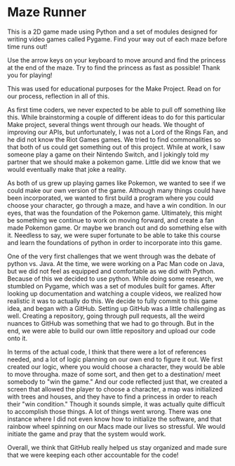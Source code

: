# **Maze Runner**
This is a 2D game made using Python and a set of modules designed for writing video games called Pygame. Find your way out of each maze before time runs out!

Use the arrow keys on your keyboard to move around and find the princess at the end of the maze. Try to find the princess as fast as possible! Thank you for playing!


This was used for educational purposes for the Make Project. Read on for our process, reflection in all of this. 

As first time coders, we never expected to be able to pull off something like this. While brainstorming a couple of different ideas to do for this particular Make project, several things went through our heads. We thought of improving our APIs, but unfortunately, I was not a Lord of the Rings Fan, and he did not know the Riot Games games. We tried to find commonalities so that both of us could get something out of this project. While at work, I saw someone play a game on their Nintendo Switch, and I jokingly told my partner that we should make a pokemon game. Little did we know that we would eventually make that joke a reality.

As both of us grew up playing games like Pokemon, we wanted to see if we could make our own version of the game. Although many things could have been incorporated, we wanted to first build a program where you could choose your character, go through a maze, and have a win condition. In our eyes, that was the foundation of the Pokemon game. Ultimately, this might be something we continue to work on moving forward, and create a fan made Pokemon game. Or maybe we branch out and do something else with it. Needless to say, we were super fortunate to be able to take this course and learn the foundations of python in order to incorporate into this game. 

One of the very first challenges that we went through was the debate of python vs. Java. At the time, we were working on a Pac Man code on Java, but we did not feel as equipped and comfortable as we did with Python. Because of this we decided to use python. While doing some research, we stumbled on Pygame, which was a set of modules built for games. After looking up documentation and watching a couple videos, we realized how realistic it was to actually do this. We decide to fully commit to this game idea, and began with a GitHub. Setting up GitHub was a little challenging as well. Creating a repository, going through pull requests, all the weird nuances to GitHub was something that we had to go through. But in the end, we were able to build our own little repository and upload our code onto it.

In terms of the actual code, I think that there were a lot of references needed, and a lot of logic planning on our own end to figure it out. We first created our logic, where you would choose a character, they would be able to move througha. maze of some sort, and then get to a destination/ meet somebody to "win the game." And our code reflected just that, we created a screen that allowed the player to choose a character, a map was initialized with trees and houses, and they have to find a princess in order to reach their "win condition." Though it sounds simple, it was actually quite difficult to accomplish those things. A lot of things went wrong. There was one instance where I did not even know how to initialize the software, and that rainbow wheel spinning on our Macs made our lives so stressful. We would initiate the game and pray that the system would work. 

Overall, we think that GitHub really helped us stay organized and made sure that we were keeping each other accountable for the code!

